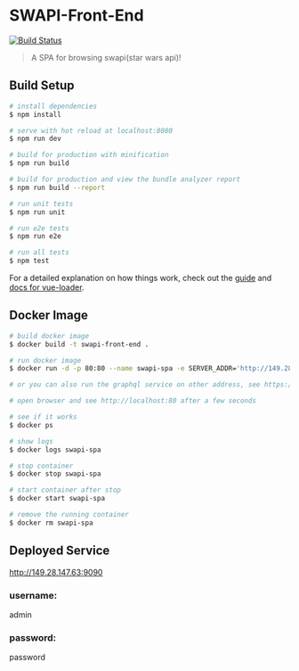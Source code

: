 # SWAPI-Front-End
[![Build Status](https://travis-ci.com/Go-GraphQL-Group/front-end.svg?branch=master)](https://travis-ci.com/Go-GraphQL-Group/front-end?branch=master)
> A SPA for browsing swapi(star wars api)!
## Build Setup

``` bash
# install dependencies
$ npm install

# serve with hot reload at localhost:8080
$ npm run dev

# build for production with minification
$ npm run build

# build for production and view the bundle analyzer report
$ npm run build --report

# run unit tests
$ npm run unit

# run e2e tests
$ npm run e2e

# run all tests
$ npm test
```

For a detailed explanation on how things work, check out the [guide](http://vuejs-templates.github.io/webpack/) and [docs for vue-loader](http://vuejs.github.io/vue-loader).

## Docker Image
```bash
# build docker image
$ docker build -t swapi-front-end .

# run docker image
$ docker run -d -p 80:80 --name swapi-spa -e SERVER_ADDR='http://149.28.147.63:9090' swapi-front-end

# or you can also run the graphql service on other address, see https://github.com/Go-GraphQL-Group/GraphQL-Service

# open browser and see http://localhost:80 after a few seconds

# see if it works
$ docker ps 

# show logs 
$ docker logs swapi-spa

# stop container
$ docker stop swapi-spa

# start container after stop
$ docker start swapi-spa

# remove the running container
$ docker rm swapi-spa 

```

## Deployed Service
http://149.28.147.63:9090  

### username: 
admin

### password: 
password 
